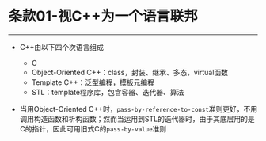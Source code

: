 # 条款01-视C++为一个语言联邦
---

- C++由以下四个次语言组成
    - C
    - Object-Oriented C++：class，封装、继承、多态，virtual函数
    - Template C++：泛型编程，模板元编程
    - STL：template程序库，包含容器、迭代器、算法
        
- 当用Object-Oriented C++时，`pass-by-reference-to-const`准则更好，不用调用构造函数和析构函数；然而当运用到STL的迭代器时，由于其底层用的是C的指针，因此可用旧式C的`pass-by-value`准则
